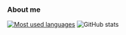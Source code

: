 ### About me
[![Most used languages](https://github-readme-stats.vercel.app/api/top-langs/?username=BernatBC&langs_count=8&layout=compact)](https://github.com/BernatBC/github-readme-stats)
![GitHub stats](https://github-readme-stats.vercel.app/api?username=BernatBC&show_icons=true&include_all_commits=true)
